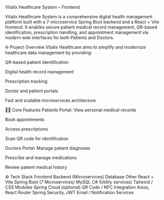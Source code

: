 Vitalix Healthcare System – Frontend


Vitalix Healthcare System is a comprehensive digital health management platform built with a 7-microservice Spring Boot backend and a React + Vite frontend.
It enables secure patient medical record management, QR-based identification, prescription handling, and appointment management via modern web interfaces for both Patients and Doctors.

🌐 Project Overview
Vitalix Healthcare aims to simplify and modernize healthcare data management by providing:

QR-based patient identification

Digital health record management

Prescription tracking

Doctor and patient portals

Fast and scalable microservices architecture

🧑‍⚕️ Core Features
Patients Portal:
View personal medical records

Book appointments

Access prescriptions

Scan QR code for identification

Doctors Portal:
Manage patient diagnoses

Prescribe and manage medications

Review patient medical history

⚙️ Tech Stack
Frontend	Backend (Microservices)	Database	Other
React + Vite	Spring Boot (7 Microservices)	MySQL	C# (Utility services)
Tailwind / CSS Modules	Spring Cloud (optional)		QR Code / NFC Integration
Axios, React Router	Spring Security, JWT		Email / Notification Services
